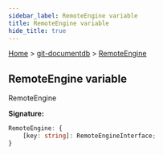 ```yaml
---
sidebar_label: RemoteEngine variable
title: RemoteEngine variable
hide_title: true
---
```


[Home](./index.md) &gt; [git-documentdb](./git-documentdb.md) &gt; [RemoteEngine](./git-documentdb.remoteengine.md)

## RemoteEngine variable

RemoteEngine

<b>Signature:</b>

```typescript
RemoteEngine: {
    [key: string]: RemoteEngineInterface;
}
```
